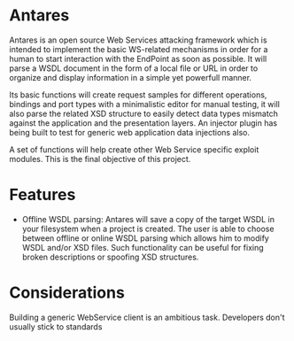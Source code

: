 Antares
=======

Antares is an open source Web Services attacking framework which is intended to implement the basic WS-related 
mechanisms in order for a human to start interaction with the EndPoint as soon as possible. It will parse a WSDL
document in the form of a local file or URL in order to organize and display information in a simple yet powerfull
manner. 

Its basic functions will create request samples for different operations, bindings and port types with a minimalistic
editor for manual testing, it will also parse the related XSD structure to easily detect data types mismatch against 
the application and the presentation layers. An injector plugin has being built to test for generic web application
data injections also.

A set of functions will help create other Web Service specific exploit modules. This is the final objective of this
project.

Features
======

- Offline WSDL parsing: Antares will save a copy of the target WSDL in your filesystem when a project is created.
                        The user is able to choose between offline or online WSDL parsing which allows him to modify
                        WSDL and/or XSD files. Such functionality can be useful for fixing broken descriptions or 
                        spoofing XSD structures.

Considerations
======

Building a generic WebService client is an ambitious task. Developers don't usually stick to standards 
